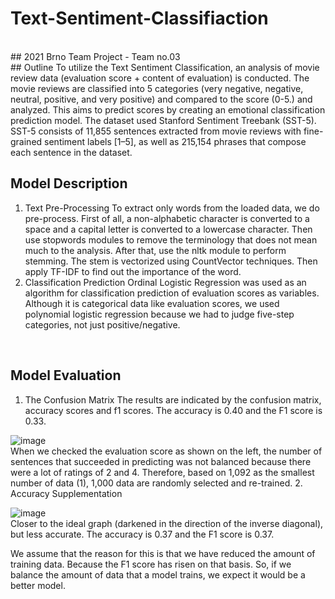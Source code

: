 # Text-Sentiment-Classifiaction
<br>
## 2021 Brno Team Project - Team no.03 <br>
## Outline
 To utilize the Text Sentiment Classification, an analysis of movie review data (evaluation score + content of evaluation) is conducted. The movie reviews are classified into 5 categories (very negative, negative, neutral, positive, and very positive) and compared to the score (0-5.) and analyzed. This aims to predict scores by creating an emotional classification prediction model. The dataset used Stanford Sentiment Treebank (SST-5). SST-5 consists of 11,855 sentences extracted from movie reviews with fine-grained sentiment labels [1–5], as well as 215,154 phrases that compose each sentence in the dataset.
<br>

## Model Description
1. Text Pre-Processing
To extract only words from the loaded data, we do pre-process. First of all, a non-alphabetic character is converted to a space and a capital letter is converted to a lowercase character. Then use stopwords modules to remove the terminology that does not mean much to the analysis. After that, use the nltk module to perform stemming. The stem is vectorized using CountVector techniques. Then apply TF-IDF to find out the importance of the word.
2. Classification Prediction
Ordinal Logistic Regression was used as an algorithm for classification prediction of evaluation scores as variables. Although it is categorical data like evaluation scores, we used polynomial logistic regression because we had to judge five-step categories, not just positive/negative.
<br>

## Model Evaluation
1. The Confusion Matrix
The results are indicated by the confusion matrix, accuracy scores and f1 scores. The accuracy is 0.40 and the F1 score is 0.33. <br>

![image](https://user-images.githubusercontent.com/70425484/126782067-fca87499-25af-4b2f-908b-3e95b8acf9c4.png) <br> 
When we checked the evaluation score as shown on the left, the number of sentences that succeeded in predicting was not balanced because there were a lot of ratings of 2 and 4. Therefore, based on 1,092 as the smallest number of data (1), 1,000 data are randomly selected and re-trained.
2. Accuracy Supplementation
<br>

![image](https://user-images.githubusercontent.com/70425484/126782151-0225cffb-dfd2-4960-b624-1488b4781d8e.png) 
<br> 
Closer to the ideal graph (darkened in the direction of the inverse diagonal), but less accurate. The accuracy is 0.37 and the F1 score is 0.37. <br>

We assume that the reason for this is that we have reduced the amount of training data. Because the F1 score has risen on that basis. So, if we balance the amount of data that a model trains, we expect it would be a better model.

